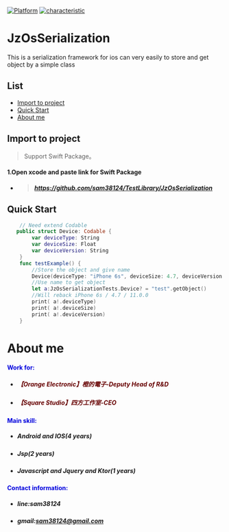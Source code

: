 [![Platform](https://img.shields.io/badge/Platform-%20IOS%20-brightgreen.svg)](https://github.com/sam38124)
[![characteristic](https://img.shields.io/badge/特點-%20輕量級%20%7C%20簡單易用%20%20%7C%20穩定%20-brightgreen.svg)](https://github.com/sam38124)
# JzOsSerialization
This is a serialization framework for ios can very easily to store and get object by a simple class
## List
* [Import to project](#Import)
* [Quick Start](#start)
* [About me](#About)


<a name="Import"></a>
## Import to project
> Support Swift Package。 <br/>

#### 1.Open xcode and paste link for Swift Package
+ > ##### https://github.com/sam38124/TestLibrary/JzOsSerialization
<a name="start"></a>
## Quick Start
```swift
    // Need extend Codable
   public struct Device: Codable {
        var deviceType: String
        var deviceSize: Float
        var deviceVersion: String
    }
    func testExample() {
        //Store the object and give name
        Device(deviceType: "iPhone 6s", deviceSize: 4.7, deviceVersion: "11.0.0").storeObject(name: "test")
        //Use name to get object
        let a:JzOsSerializationTests.Device? = "test".getObject()
        //Will reback iPhone 6s / 4.7 / 11.0.0
        print( a!.deviceType)
        print( a!.deviceSize)
        print( a!.deviceVersion)
    }
```



<a name="About"></a>
# About me
#### <font color="#0000dd"> Work for: </font><br /> 
+ ##### <font color="#660000">【Orange Electronic】橙的電子-Deputy Head of R&D </font><br /> 
+ ##### <font color="#660000">【Square Studio】四方工作室-CEO </font><br />
#### <font color="#0000dd"> Main skill: </font><br /> 
+ ##### Android and IOS(4 years)<br/>  
+ ##### Jsp(2 years)<br/> 
+ ##### Javascript and Jquery and Ktor(1 years)<br /> 
#### <font color="#0000dd"> Contact information: </font><br /> 
+  ##### line:sam38124<br /> 

+  ##### gmail:sam38124@gmail.com

